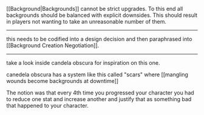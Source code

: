[[Background|Backgrounds]] cannot be strict upgrades. To this end all backgrounds should be balanced with explicit downsides. This should result in players not wanting to take an unreasonable number of them.

---

this needs to be codified into a design decision and then paraphrased into [[Background Creation Negotiation]].

---

take a look inside candela obscura for inspiration on this one.

canedela obscura has a system like this called "scars" where [[mangling wounds become backgrounds at downtime]]

The notion was that every 4th time you progressed your character you had to reduce one stat and increase another and justify that as something bad that happened to your character.
